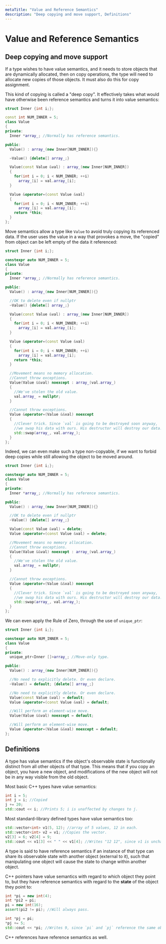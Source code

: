 ```yaml
---
metaTitle: "Value and Reference Semantics"
description: "Deep copying and move support, Definitions"
---
```


# Value and Reference Semantics



## Deep copying and move support


If a type wishes to have value semantics, and it needs to store objects that are dynamically allocated, then on copy operations, the type will need to allocate new copies of those objects. It must also do this for copy assignment.

This kind of copying is called a "deep copy". It effectively takes what would have otherwise been reference semantics and turns it into value semantics:

```cpp
struct Inner {int i;};

const int NUM_INNER = 5;
class Value
{
private:
  Inner *array_; //Normally has reference semantics.

public:
  Value() : array_(new Inner[NUM_INNER]){}

  ~Value() {delete[] array_;}

  Value(const Value &val) : array_(new Inner[NUM_INNER])
  {
    for(int i = 0; i < NUM_INNER; ++i)
      array_[i] = val.array_[i];
  }

  Value &operator=(const Value &val)
  {
    for(int i = 0; i < NUM_INNER; ++i)
      array_[i] = val.array_[i];
    return *this;
  }
};

```

Move semantics allow a type like `Value` to avoid truly copying its referenced data. If the user uses the value in a way that provokes a move, the "copied" from object can be left empty of the data it referenced:

```cpp
struct Inner {int i;};

constexpr auto NUM_INNER = 5;
class Value
{
private:
  Inner *array_; //Normally has reference semantics.

public:
  Value() : array_(new Inner[NUM_INNER]){}

  //OK to delete even if nullptr
  ~Value() {delete[] array_;}

  Value(const Value &val) : array_(new Inner[NUM_INNER])
  {
    for(int i = 0; i < NUM_INNER; ++i)
      array_[i] = val.array_[i];
  }

  Value &operator=(const Value &val)
  {
    for(int i = 0; i < NUM_INNER; ++i)
      array_[i] = val.array_[i];
    return *this;
  }

  //Movement means no memory allocation.
  //Cannot throw exceptions.
  Value(Value &&val) noexcept : array_(val.array_)
  {
    //We've stolen the old value.
    val.array_ = nullptr;
  }

  //Cannot throw exceptions.
  Value &operator=(Value &&val) noexcept
  {
    //Clever trick. Since `val` is going to be destroyed soon anyway,
    //we swap his data with ours. His destructor will destroy our data.
    std::swap(array_, val.array_);
  }
};

```

Indeed, we can even make such a type non-copyable, if we want to forbid deep copies while still allowing the object to be moved around.

```cpp
struct Inner {int i;};

constexpr auto NUM_INNER = 5;
class Value
{
private:
  Inner *array_; //Normally has reference semantics.

public:
  Value() : array_(new Inner[NUM_INNER]){}

  //OK to delete even if nullptr
  ~Value() {delete[] array_;}

  Value(const Value &val) = delete;
  Value &operator=(const Value &val) = delete;

  //Movement means no memory allocation.
  //Cannot throw exceptions.
  Value(Value &&val) noexcept : array_(val.array_)
  {
    //We've stolen the old value.
    val.array_ = nullptr;
  }

  //Cannot throw exceptions.
  Value &operator=(Value &&val) noexcept
  {
    //Clever trick. Since `val` is going to be destroyed soon anyway,
    //we swap his data with ours. His destructor will destroy our data.
    std::swap(array_, val.array_);
  }
};

```

We can even apply the Rule of Zero, through the use of `unique_ptr`:

```cpp
struct Inner {int i;};

constexpr auto NUM_INNER = 5;
class Value
{
private:
  unique_ptr<Inner []>array_; //Move-only type.

public:
  Value() : array_(new Inner[NUM_INNER]){}

  //No need to explicitly delete. Or even declare.
  ~Value() = default; {delete[] array_;}

  //No need to explicitly delete. Or even declare.
  Value(const Value &val) = default;
  Value &operator=(const Value &val) = default;

  //Will perform an element-wise move.
  Value(Value &&val) noexcept = default;

  //Will perform an element-wise move.
  Value &operator=(Value &&val) noexcept = default;
};

```



## Definitions


A type has value semantics if the object's observable state is functionally distinct from all other objects of that type. This means that if you copy an object, you have a new object, and modifications of the new object will not be in any way visible from the old object.

Most basic C++ types have value semantics:

```cpp
int i = 5;
int j = i; //Copied
j += 20;
std::cout << i; //Prints 5; i is unaffected by changes to j.

```

Most standard-library defined types have value semantics too:

```cpp
std::vector<int> v1(5, 12); //array of 5 values, 12 in each.
std::vector<int> v2 = v1; //Copies the vector.
v2[3] = 6; v2[4] = 9;
std::cout << v1[3] << " " << v1[4]; //Writes "12 12", since v1 is unchanged.

```

A type is said to have reference semantics if an instance of that type can share its observable state with another object (external to it), such that manipulating one object will cause the state to change within another object.

C++ pointers have value semantics with regard to which object they point to, but they have reference semantics with regard to the **state** of the object they point to:

```cpp
int *pi = new int(4);
int *pi2 = pi;
pi = new int(16);
assert(pi2 != pi); //Will always pass.

int *pj = pi;
*pj += 5;
std::cout << *pi; //Writes 9, since `pi` and `pj` reference the same object.

```

C++ references have reference semantics as well.

